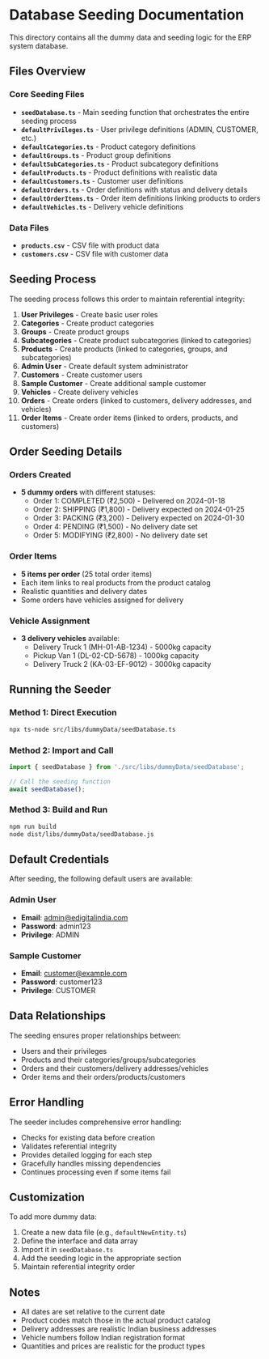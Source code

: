 # Database Seeding Documentation

This directory contains all the dummy data and seeding logic for the ERP system database.

## Files Overview

### Core Seeding Files
- **`seedDatabase.ts`** - Main seeding function that orchestrates the entire seeding process
- **`defaultPrivileges.ts`** - User privilege definitions (ADMIN, CUSTOMER, etc.)
- **`defaultCategories.ts`** - Product category definitions
- **`defaultGroups.ts`** - Product group definitions
- **`defaultSubCategories.ts`** - Product subcategory definitions
- **`defaultProducts.ts`** - Product definitions with realistic data
- **`defaultCustomers.ts`** - Customer user definitions
- **`defaultOrders.ts`** - Order definitions with status and delivery details
- **`defaultOrderItems.ts`** - Order item definitions linking products to orders
- **`defaultVehicles.ts`** - Delivery vehicle definitions

### Data Files
- **`products.csv`** - CSV file with product data
- **`customers.csv`** - CSV file with customer data

## Seeding Process

The seeding process follows this order to maintain referential integrity:

1. **User Privileges** - Create basic user roles
2. **Categories** - Create product categories
3. **Groups** - Create product groups
4. **Subcategories** - Create product subcategories (linked to categories)
5. **Products** - Create products (linked to categories, groups, and subcategories)
6. **Admin User** - Create default system administrator
7. **Customers** - Create customer users
8. **Sample Customer** - Create additional sample customer
9. **Vehicles** - Create delivery vehicles
10. **Orders** - Create orders (linked to customers, delivery addresses, and vehicles)
11. **Order Items** - Create order items (linked to orders, products, and customers)

## Order Seeding Details

### Orders Created
- **5 dummy orders** with different statuses:
  - Order 1: COMPLETED (₹2,500) - Delivered on 2024-01-18
  - Order 2: SHIPPING (₹1,800) - Delivery expected on 2024-01-25
  - Order 3: PACKING (₹3,200) - Delivery expected on 2024-01-30
  - Order 4: PENDING (₹1,500) - No delivery date set
  - Order 5: MODIFYING (₹2,800) - No delivery date set

### Order Items
- **5 items per order** (25 total order items)
- Each item links to real products from the product catalog
- Realistic quantities and delivery dates
- Some orders have vehicles assigned for delivery

### Vehicle Assignment
- **3 delivery vehicles** available:
  - Delivery Truck 1 (MH-01-AB-1234) - 5000kg capacity
  - Pickup Van 1 (DL-02-CD-5678) - 1000kg capacity  
  - Delivery Truck 2 (KA-03-EF-9012) - 3000kg capacity

## Running the Seeder

### Method 1: Direct Execution
```bash
npx ts-node src/libs/dummyData/seedDatabase.ts
```

### Method 2: Import and Call
```typescript
import { seedDatabase } from './src/libs/dummyData/seedDatabase';

// Call the seeding function
await seedDatabase();
```

### Method 3: Build and Run
```bash
npm run build
node dist/libs/dummyData/seedDatabase.js
```

## Default Credentials

After seeding, the following default users are available:

### Admin User
- **Email**: admin@edigitalindia.com
- **Password**: admin123
- **Privilege**: ADMIN

### Sample Customer
- **Email**: customer@example.com
- **Password**: customer123
- **Privilege**: CUSTOMER

## Data Relationships

The seeding ensures proper relationships between:
- Users and their privileges
- Products and their categories/groups/subcategories
- Orders and their customers/delivery addresses/vehicles
- Order items and their orders/products/customers

## Error Handling

The seeder includes comprehensive error handling:
- Checks for existing data before creation
- Validates referential integrity
- Provides detailed logging for each step
- Gracefully handles missing dependencies
- Continues processing even if some items fail

## Customization

To add more dummy data:
1. Create a new data file (e.g., `defaultNewEntity.ts`)
2. Define the interface and data array
3. Import it in `seedDatabase.ts`
4. Add the seeding logic in the appropriate section
5. Maintain referential integrity order

## Notes

- All dates are set relative to the current date
- Product codes match those in the actual product catalog
- Delivery addresses are realistic Indian business addresses
- Vehicle numbers follow Indian registration format
- Quantities and prices are realistic for the product types
